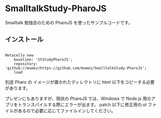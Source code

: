 # SmalltalkStudy-PharoJS

Smalltalk 勉強会のための PharoJS を使ったサンプルコードです。

## インストール

```Smalltalk

Metacello new
	baseline: 'StStudyPharoJS';
	repository: 'github://mumez/https://github.com/mumez/SmalltalkStudy-PharoJS';
	load

```

別途 Pharo の イメージが置かれたディレクトリに html 以下をコピーする必要があります。

プレゼンにもありますが、現状の PharoJS では、Windows で Node.js 用のアプリをトランスパイルする際にエラーが出ます。
patch 以下に修正用の.st ファイルがあるので必要に応じてファイルインしてください。
